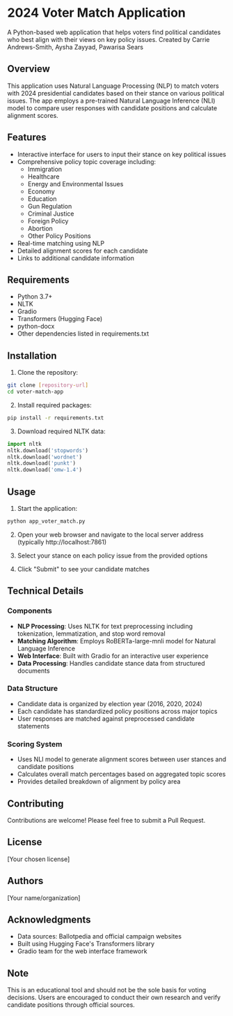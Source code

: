 # 2024 Voter Match Application

A Python-based web application that helps voters find political candidates who best align with their views on key policy issues.
Created by Carrie Andrews-Smith, Aysha Zayyad, Pawarisa Sears

## Overview

This application uses Natural Language Processing (NLP) to match voters with 2024 presidential candidates based on their stance on various political issues. The app employs a pre-trained Natural Language Inference (NLI) model to compare user responses with candidate positions and calculate alignment scores.

## Features

- Interactive interface for users to input their stance on key political issues
- Comprehensive policy topic coverage including:
  - Immigration
  - Healthcare
  - Energy and Environmental Issues
  - Economy
  - Education
  - Gun Regulation
  - Criminal Justice
  - Foreign Policy
  - Abortion
  - Other Policy Positions
- Real-time matching using NLP
- Detailed alignment scores for each candidate
- Links to additional candidate information

## Requirements

- Python 3.7+
- NLTK
- Gradio
- Transformers (Hugging Face)
- python-docx
- Other dependencies listed in requirements.txt

## Installation

1. Clone the repository:
```bash
git clone [repository-url]
cd voter-match-app
```

2. Install required packages:
```bash
pip install -r requirements.txt
```

3. Download required NLTK data:
```python
import nltk
nltk.download('stopwords')
nltk.download('wordnet')
nltk.download('punkt')
nltk.download('omw-1.4')
```

## Usage

1. Start the application:
```bash
python app_voter_match.py
```

2. Open your web browser and navigate to the local server address (typically http://localhost:7861)

3. Select your stance on each policy issue from the provided options

4. Click "Submit" to see your candidate matches

## Technical Details

### Components

- **NLP Processing**: Uses NLTK for text preprocessing including tokenization, lemmatization, and stop word removal
- **Matching Algorithm**: Employs RoBERTa-large-mnli model for Natural Language Inference
- **Web Interface**: Built with Gradio for an interactive user experience
- **Data Processing**: Handles candidate stance data from structured documents

### Data Structure

- Candidate data is organized by election year (2016, 2020, 2024)
- Each candidate has standardized policy positions across major topics
- User responses are matched against preprocessed candidate statements

### Scoring System

- Uses NLI model to generate alignment scores between user stances and candidate positions
- Calculates overall match percentages based on aggregated topic scores
- Provides detailed breakdown of alignment by policy area

## Contributing

Contributions are welcome! Please feel free to submit a Pull Request.

## License

[Your chosen license]

## Authors

[Your name/organization]

## Acknowledgments

- Data sources: Ballotpedia and official campaign websites
- Built using Hugging Face's Transformers library
- Gradio team for the web interface framework

## Note

This is an educational tool and should not be the sole basis for voting decisions. Users are encouraged to conduct their own research and verify candidate positions through official sources.
